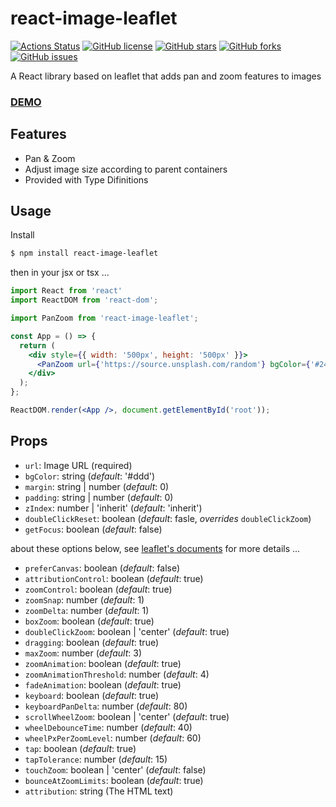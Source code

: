 # react-image-leaflet

[![Actions Status](https://github.com/sprout2000/react-image-leaflet/workflows/github%20build/badge.svg)](https://github.com/{owner}/{repo}/actions)
[![GitHub license](https://img.shields.io/github/license/sprout2000/react-image-leaflet)](https://github.com/sprout2000/react-image-leaflet/blob/master/LICENSE.txt)
[![GitHub stars](https://img.shields.io/github/stars/sprout2000/react-image-leaflet)](https://github.com/sprout2000/react-image-leaflet/stargazers)
[![GitHub forks](https://img.shields.io/github/forks/sprout2000/react-image-leaflet)](https://github.com/sprout2000/react-image-leaflet/network)
[![GitHub issues](https://img.shields.io/github/issues/sprout2000/react-image-leaflet)](https://github.com/sprout2000/react-image-leaflet/issues)

A React library based on leaflet that adds pan and zoom features to images

### [DEMO](https://sprout2000.github.io/react-image-leaflet/)

## Features

- Pan & Zoom
- Adjust image size according to parent containers
- Provided with Type Difinitions

## Usage

Install

```bash
$ npm install react-image-leaflet
```

then in your jsx or tsx ...

```jsx
import React from 'react'
import ReactDOM from 'react-dom';

import PanZoom from 'react-image-leaflet';

const App = () => {
  return (
    <div style={{ width: '500px', height: '500px' }}>
      <PanZoom url={'https://source.unsplash.com/random'} bgColor={'#242424'} />
    </div>
  );
};

ReactDOM.render(<App />, document.getElementById('root'));
```

## Props

- `url`: Image URL (required)
- `bgColor`: string (_default_: '#ddd')
- `margin`: string | number (_default_: 0)
- `padding`: string | number (_default_: 0)
- `zIndex`: number | 'inherit' (_default_: 'inherit')
- `doubleClickReset`: boolean (_default_: fasle, _overrides_ `doubleClickZoom`)
- `getFocus`: boolean (_default_: false)

about these options below, see [leaflet's documents](https://leafletjs.com/reference-1.5.0.html) for more details ...

- `preferCanvas`: boolean (_default_: false)
- `attributionControl`: boolean (_default_: true)
- `zoomControl`: boolean (_default_: true)
- `zoomSnap`: number (_default_: 1)
- `zoomDelta`: number (_default_: 1)
- `boxZoom`: boolean (_default_: true)
- `doubleClickZoom`: boolean | 'center' (_default_: true)
- `dragging`: boolean (_default_: true)
- `maxZoom`: number (_default_: 3)
- `zoomAnimation`: boolean (_default_: true)
- `zoomAnimationThreshold`: number (_default_: 4)
- `fadeAnimation`: boolean (_default_: true)
- `keyboard`: boolean (_default_: true)
- `keyboardPanDelta`: number (_default_: 80)
- `scrollWheelZoom`: boolean | 'center' (_default_: true)
- `wheelDebounceTime`: number (_default_: 40)
- `wheelPxPerZoomLevel`: number (_default_: 60)
- `tap`: boolean (_default_: true)
- `tapTolerance`: number (_default_: 15)
- `touchZoom`: boolean | 'center' (_default_: false)
- `bounceAtZoomLimits`: boolean (_default_: true)
- `attribution`: string (The HTML text)
